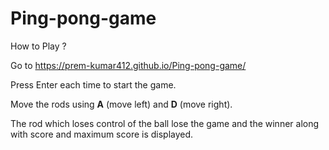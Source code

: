 # Ping-pong-game

How to Play ?

Go to https://prem-kumar412.github.io/Ping-pong-game/

Press Enter each time to start the game.

Move the rods using **A** (move left) and **D** (move right).

The rod which loses control of the ball lose the game and the winner along with score and maximum score is displayed.

